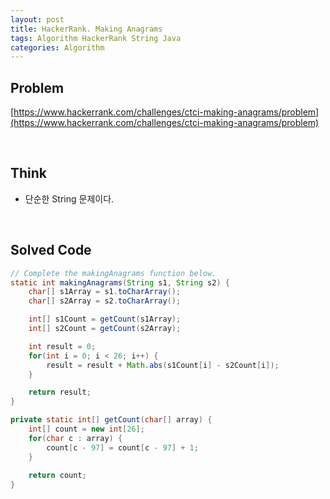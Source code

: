 ```yaml
---
layout: post
title: HackerRank. Making Anagrams
tags: Algorithm HackerRank String Java
categories: Algorithm
---
```

## Problem
[https://www.hackerrank.com/challenges/ctci-making-anagrams/problem](https://www.hackerrank.com/challenges/ctci-making-anagrams/problem)  
  
<br>  

## Think
* 단순한 String 문제이다.  
  
<br>  


## Solved Code
```java
// Complete the makingAnagrams function below.
static int makingAnagrams(String s1, String s2) {
    char[] s1Array = s1.toCharArray();
    char[] s2Array = s2.toCharArray();

    int[] s1Count = getCount(s1Array);
    int[] s2Count = getCount(s2Array);

    int result = 0;
    for(int i = 0; i < 26; i++) {
        result = result + Math.abs(s1Count[i] - s2Count[i]);
    }

    return result;
}

private static int[] getCount(char[] array) {
    int[] count = new int[26];
    for(char c : array) {
        count[c - 97] = count[c - 97] + 1;
    }
    
    return count;
}
```  

